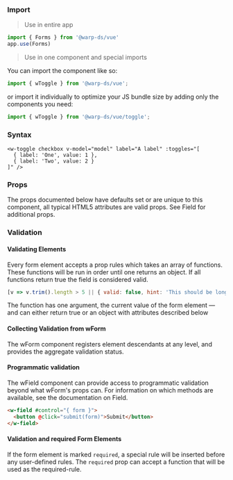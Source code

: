 ### Import

> Use in entire app
```js
import { Forms } from '@warp-ds/vue'
app.use(Forms)
```

> Use in one component and special imports

You can import the component like so:
```js
import { wToggle } from '@warp-ds/vue';
```

or import it individually to optimize your JS bundle size by adding only the components you need:
```js
import { wToggle } from '@warp-ds/vue/toggle';

```

### Syntax

```vue
<w-toggle checkbox v-model="model" label="A label" :toggles="[
  { label: 'One', value: 1 },
  { label: 'Two', value: 2 }
]" />
```

### Props

The props documented below have defaults set or are unique to this component, all typical HTML5 attributes are valid props. See Field for additional props.

<api-table type=vue component="Toggle"/>

### Validation
#### Validating Elements
Every form element accepts a prop rules which takes an array of functions. These functions will be run in order until one returns an object. If all functions return true the field is considered valid.

```js
[v => v.trim().length > 5 || { valid: false, hint: 'This should be longer' }]
```

The function has one argument, the current value of the form element — and can either return true or an object with attributes described below

<api-table type=vue component="InputAttributes"/>

#### Collecting Validation from wForm
The wForm component registers element descendants at any level, and provides the aggregate validation status.

<api-table type=vue component="InputValidation"/>

#### Programmatic validation
The wField component can provide access to programmatic validation beyond what wForm's props can. For information on which methods are available, see the documentation on Field.

```html
<w-field #control="{ form }">
  <button @click="submit(form)">Submit</button>
</w-field>
```

#### Validation and required Form Elements
If the form element is marked `required`, a special rule will be inserted before any user-defined rules.
The `required` prop can accept a function that will be used as the required-rule.
